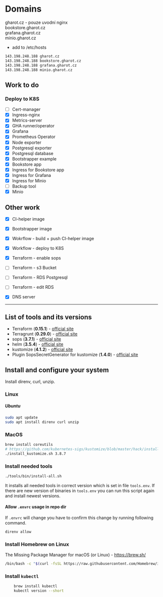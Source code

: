# Domains

gharot.cz - pouze uvodní nginx  
bookstore.gharot.cz  
grafana.gharot.cz  
minio.gharot.cz  

* add to /etc/hosts

```txt
143.198.248.188 gharot.cz
143.198.248.188 bookstore.gharot.cz
143.198.248.188 grafana.gharot.cz
143.198.248.188 minio.gharot.cz
```

## Work to do

### Deploy to K8S

- [ ] Cert-manager
- [x] Ingress-nginx
- [x] Metrics-server
- [x] GHA runner/operator
- [x] Grafana
- [x] Prometheus Operator
- [x] Node exporter
- [x] Postgresql exporter
- [x] Postgresql database
- [x] Bootstrapper example
- [x] Bookstore app
- [x] Ingress for Bookstore app
- [x] Ingress for Grafana
- [x] Ingress for Minio
- [ ] Backup tool
- [x] Minio

## Other work

- [x] CI-helper image
- [x] Bootstrapper image
- [x] Wokrflow - build + push CI-helper image
- [x] Workflow - deploy to K8S
- [x] Terraform - enable sops
- [ ] Terraform - s3 Bucket
- [ ] Terraform - RDS Postgresql
- [ ] Terraform - edit RDS
- [x] DNS server


-------------------------------------------------------------------------

## List of tools and its versions

* Terraform (**0.15.1**) - [official site](https://www.terraform.io/downloads.html)
* Terragrunt (**0.29.0**) - [official site](https://terragrunt.gruntwork.io/docs/getting-started/install/)
* sops (**3.7.1**) - [official site](https://github.com/mozilla/sops)
* helm (**3.5.4**) - [official site](https://helm.sh/)
* kustomize (**4.1.2**) - [official site](https://kustomize.io/)
* Plugin SopsSecretGenerator for kustomize (**1.4.0**) - [official site](https://github.com/goabout/kustomize-sopssecretgenerator/)

## Install and configure your system
Install direnv, curl, unzip.

### Linux

##### Ubuntu
```bash
sudo apt update
sudo apt install direnv curl unzip
```

### MacOS
```bash
brew install coreutils
# https://github.com/kubernetes-sigs/kustomize/blob/master/hack/install_kustomize.sh
./install_kustomize.sh 3.8.7
```

### Install needed tools

```bash
./tools/bin/install-all.sh
```
It installs all needed tools in correct version which is set in file `tools.env`.
If there are new version of binaries in `tools.env` you can run this script again and install newest versions.


#### Allow `.envrc` usage in repo dir
If `.envrc` will change you have to confirm this change by running following command.

```bash
direnv allow
```

### Install Homebrew on Linux

The Missing Package Manager for macOS (or Linux) - https://brew.sh/

```bash
/bin/bash -c "$(curl -fsSL https://raw.githubusercontent.com/Homebrew/install/master/install.sh)"
```

### Install `kubectl`
```bash
    brew install kubectl
    kubectl version --short
```